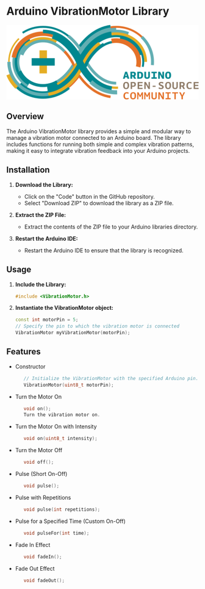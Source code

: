 # Arduino VibrationMotor Library

![Arduino Logo](./ArduinoCommunityLogo.png)

## Overview

The Arduino VibrationMotor library provides a simple and modular way to manage a vibration motor connected to an Arduino board. The library includes functions for running both simple and complex vibration patterns, making it easy to integrate vibration feedback into your Arduino projects.

## Installation

1. **Download the Library:**
   - Click on the "Code" button in the GitHub repository.
   - Select "Download ZIP" to download the library as a ZIP file.

2. **Extract the ZIP File:**
   - Extract the contents of the ZIP file to your Arduino libraries directory.

3. **Restart the Arduino IDE:**
   - Restart the Arduino IDE to ensure that the library is recognized.

## Usage

1. **Include the Library:**
   ```cpp
   #include <VibrationMotor.h>
   ```

2. **Instantiate the VibrationMotor object:**
   ```cpp
   const int motorPin = 5;
   // Specify the pin to which the vibration motor is connected
   VibrationMotor myVibrationMotor(motorPin); 
   ```

## Features

- Constructor
   ```cpp
      // Initialize the VibrationMotor with the specified Arduino pin.
      VibrationMotor(uint8_t motorPin);
   ```

- Turn the Motor On
   ```cpp
      void on();
      Turn the vibration motor on.
   ```

- Turn the Motor On with Intensity
   ```cpp
      void on(uint8_t intensity);
   ```

- Turn the Motor Off
   ```cpp
      void off();
   ```

- Pulse (Short On-Off)
   ```cpp
      void pulse();
   ```

- Pulse with Repetitions
   ```cpp
      void pulse(int repetitions);
   ```

- Pulse for a Specified Time (Custom On-Off)
   ```cpp
      void pulseFor(int time);
   ```

- Fade In Effect
   ```cpp
      void fadeIn();
   ```

- Fade Out Effect
   ```cpp
      void fadeOut();
   ```